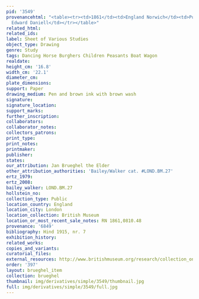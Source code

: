 ```yaml
---
pid: '3549'
provenancehtml: "<table><tr><td>1861</td><td>England Norwich</td><td>Purchased from
  Edward Daniell</td></tr></table>"
related_html:
related_ids:
label: Sheet of Various Studies
object_type: Drawing
genre: Study
tags: Dancing Horse Burghers Children Peasants Boat Wagon
realdate:
height_cm: '16.8'
width_cm: '22.1'
diameter_cm:
plate_dimensions:
support: Paper
drawing_medium: Pen and brown ink with brown wash
signature:
signature_location:
support_marks:
further_inscription:
collaborators:
collaborator_notes:
collectors_patrons:
print_type:
print_notes:
printmaker:
publisher:
states:
our_attribution: Jan Brueghel the Elder
other_attribution_authorities: 'Bailey/Walker cat. #LOND.BM.27'
ertz_1979:
ertz_2008:
bailey_walker: LOND.BM.27
hollstein_no:
collection_type: Public
location_country: England
location_city: London
location_collection: British Museum
location_or_most_recent_sale_notes: RN 1861,0810.48
provenance: '6849'
bibliography: Hind 1915, nr. 7
exhibition_history:
related_works:
copies_and_variants:
curatorial_files:
external_resources: http://www.britishmuseum.org/research/collection_online/collection_object_details.aspx?objectId=712248&partId=1&searchText=1861%2C0810.48&page=1
order: '397'
layout: brueghel_item
collection: brueghel
thumbnail: img/derivatives/simple/3549/thumbnail.jpg
full: img/derivatives/simple/3549/full.jpg
---
```

